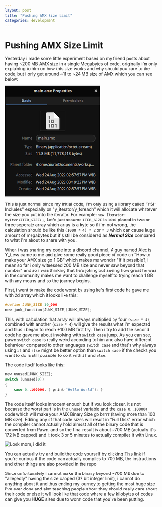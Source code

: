 ```yaml
---
layout: post
title: "Pushing AMX Size Limit"
categories: development
---
```


# Pushing AMX Size Limit
Yesterday i made some little experiment based on my friend posts about having ~200 MB AMX size in a single Megabytes of code, originally i'm only explaining to him on how this size works and why should you care to the code, but i only get around ~11 to ~24 MB size of AMX which you can see below:

![Me having 11 MB AMX Size](/assets/img/2022-08-25/first-size.png)

This is just normal since my initial code, i'm only using a library called "YSI-Includes" especially on "y\_iterator/y\_foreach" which it will allocate whatever the size you put into the iterator. For example: `new Iterator: myIter<ITER_SIZE>;`, Let's just assume `ITER_SIZE` is `1000` placed in two or three seperate array which array is a byte so if i'm not wrong, the calculation should be like this `(1000 * 4) * 2` or `* 3` which can cause huge amount of megabytes but it's still be considered as ___Normal Size___ compared to what i'm about to share with you.

When i was sharing my code into a discord channel, A guy named Alex is Y\_Less came to me and give some really good piece of code on "How to make your AMX size go 1 GB" which makes me wonder "If it possible?, i mean so far i only witnessed 200 MB size and never saw beyond that number" and so i was thinking that he's joking but seeing how great he was in the community makes me want to challenge myself to trying reach 1 GB with any means and so the journey begins.

First, i went to make the code worst by using he's first code he gave me with 2d array which it looks like this:

```c
#define JUNK_SIZE 10_000
new junk_function[JUNK_SIZE][JUNK_SIZE];

```

This, with calculation that array will always multiplied by four `(size * 4)`, combined with another (`size * 4`) will give the results what i'm expected and thus i began to reach +100 MB first try. Then i try to add the second code he gave me about involving with `switch case` jump. As you can see, pawn `switch case` is really weird according to him and also have different behaviour compared to other languages `switch case` and that's why always using `if` and `else` might be better option than `switch case` if the checks you want to do is still _possible_ to do it with `if` and `else`.

The code itself looks like this:

```c
new unused[JUNK_SIZE];
switch (unused[0])
{
    case 0..100000: { print("Hello World"); } 
}

```

The code itself looks innocent enough but if you look closer, it's not because the worst part is in the `unused` variable and the `case 0..100000` code which will make your AMX Binary Size go brrrr (having more than 100 MB size). Editing any of that code sizes will result in "Full Disk" error which the compiler cannot actually hold almost all of the binary code that is converted from Pawn, and so the final result is about ~700 MB (actually it's 172 MB capped) and it took 3 or 5 minutes to actually compiles it with Linux.

![Look mom, i did it](/assets/2022-08-25/final-size.png)

You can actually try and build the code yourself by clicking [This link](https://github.com/Aiuraa/pawn-test-size) if you're curious if the code can actually compiles to 700 MB, the instructions and other things are also provided in the repo.

Since unfortunately i cannot make the binary beyond ~700 MB due to "allegedly" having the size capped (32 bit integer limit), i cannot do anything about it and thus ending my journey to getting the most huge size i've ever done and also teaching people about they should really care about their code or else it will look like that code where a few kilobytes of codes can give you __HUGE__ sizes due to worst code that you've been putting. 


